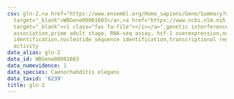 ```yaml
---
csv: gln-2,<a href="https://www.ensembl.org/Homo_sapiens/Gene/Summary?db=core;g=WBGene00001603"
  target="_blank">WBGene00001603</a>,<a href="https://www.ncbi.nlm.nih.gov/pubmed/30894454"
  target="_blank"><i class="fas fa-file"></i></a>",genetic interference,functional
  association,prime adult stage, RNA-seq assay, hsf-1 overexpression,nucleotide sequence
  identification,nucleotide sequence identification,transcriptional regulation,up-regulates
  activity
data_alias: gln-2
data_id: WBGene00001603
data_numevidence: 1
data_species: Caenorhabditis elegans
data_taxid: '6239'
title: gln-2
---
```

